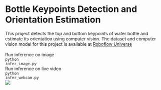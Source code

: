 # Bottle Keypoints Detection and Orientation Estimation

This project detects the top and bottom keypoints of water bottle and estimate its orientation using computer vision. The dataset and computer vision model for this project is available at <a href="https://universe.roboflow.com/tim-4ijf0/bottle-keypoints">Roboflow Universe</a>
<br><br>
Run inference on image<br>
<code>python infer_image.py</code>
<br>
Run inference on live video<br>
<code>python infer_webcam.py</code>
<br>
<img src="finaloutput_gif.gif">
